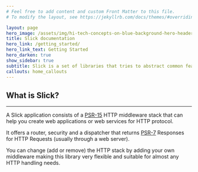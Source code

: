 ```yaml
---
# Feel free to add content and custom Front Matter to this file.
# To modify the layout, see https://jekyllrb.com/docs/themes/#overriding-theme-defaults

layout: page
hero_image: /assets/img/hi-tech-concepts-on-blue-background-hero-header.jpg
title: Slick documentation
hero_link: /getting_started/
hero_link_text: Getting Started
hero_darken: true
show_sidebar: true
subtitle: Slick is a set of libraries that tries to abstract common features of application development with PHP.
callouts: home_callouts
---
```


## What is Slick?
---
A Slick application consists of a [PSR-15](https://www.php-fig.org/psr/psr-15/) HTTP middleware stack that can help you create web applications or web services for HTTP protocol.

It offers a router, security and a dispatcher that returns [PSR-7](https://www.php-fig.org/psr/psr-7/) Responses for HTTP Requests (usually through a web server).

You can change (add or remove) the HTTP stack by adding your own middleware making
this library very flexible and suitable for almost any HTTP handling needs.

